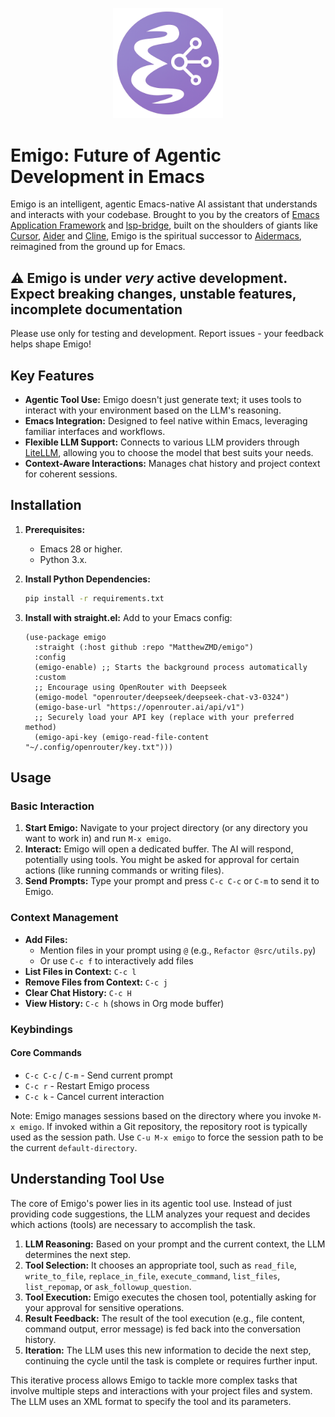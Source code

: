 <p align="center">
  <img style='height: auto; width: 35%; object-fit: contain' src="./Emigo.png">
</p>

# Emigo: Future of Agentic Development in Emacs

Emigo is an intelligent, agentic Emacs-native AI assistant that understands and interacts with your codebase. Brought to you by the creators of [Emacs Application Framework](https://github.com/emacs-eaf/emacs-application-framework) and [lsp-bridge](https://github.com/manateelazycat/lsp-bridge), built on the shoulders of giants like [Cursor](https://www.cursor.com/en), [Aider](https://github.com/paul-gauthier/aider) and [Cline](https://github.com/sturdy-dev/cline), Emigo is the spiritual successor to [Aidermacs](https://github.com/MatthewZMD/aidermacs), reimagined from the ground up for Emacs.

## ⚠️ Emigo is under *very* active development. Expect breaking changes, unstable features, incomplete documentation

Please use only for testing and development. Report issues - your feedback helps shape Emigo!

## Key Features

*   **Agentic Tool Use:** Emigo doesn't just generate text; it uses tools to interact with your environment based on the LLM's reasoning.
*   **Emacs Integration:** Designed to feel native within Emacs, leveraging familiar interfaces and workflows.
*   **Flexible LLM Support:** Connects to various LLM providers through [LiteLLM](https://github.com/BerriAI/litellm), allowing you to choose the model that best suits your needs.
*   **Context-Aware Interactions:** Manages chat history and project context for coherent sessions.

## Installation

1.  **Prerequisites:**
    *   Emacs 28 or higher.
    *   Python 3.x.
2.  **Install Python Dependencies:**
    ```bash
    pip install -r requirements.txt
    ```
3.  **Install with straight.el:** Add to your Emacs config:

    ```emacs-lisp
    (use-package emigo
      :straight (:host github :repo "MatthewZMD/emigo")
      :config
      (emigo-enable) ;; Starts the background process automatically
      :custom
      ;; Encourage using OpenRouter with Deepseek
      (emigo-model "openrouter/deepseek/deepseek-chat-v3-0324")
      (emigo-base-url "https://openrouter.ai/api/v1")
      ;; Securely load your API key (replace with your preferred method)
      (emigo-api-key (emigo-read-file-content "~/.config/openrouter/key.txt")))
    ```

## Usage

### Basic Interaction
1. **Start Emigo:** Navigate to your project directory (or any directory you want to work in) and run `M-x emigo`.
2. **Interact:** Emigo will open a dedicated buffer. The AI will respond, potentially using tools. You might be asked for approval for certain actions (like running commands or writing files).
3. **Send Prompts:** Type your prompt and press `C-c C-c` or `C-m` to send it to Emigo.

### Context Management
- **Add Files:**
  - Mention files in your prompt using `@` (e.g., `Refactor @src/utils.py`)
  - Or use `C-c f` to interactively add files
- **List Files in Context:** `C-c l`
- **Remove Files from Context:** `C-c j`
- **Clear Chat History:** `C-c H`
- **View History:** `C-c h` (shows in Org mode buffer)

### Keybindings
#### Core Commands
- `C-c C-c` / `C-m` - Send current prompt
- `C-c r` - Restart Emigo process
- `C-c k` - Cancel current interaction

Note: Emigo manages sessions based on the directory where you invoke `M-x emigo`. If invoked within a Git repository, the repository root is typically used as the session path. Use `C-u M-x emigo` to force the session path to be the current `default-directory`.

## Understanding Tool Use

The core of Emigo's power lies in its agentic tool use. Instead of just providing code suggestions, the LLM analyzes your request and decides which actions (tools) are necessary to accomplish the task.

1.  **LLM Reasoning:** Based on your prompt and the current context, the LLM determines the next step.
2.  **Tool Selection:** It chooses an appropriate tool, such as `read_file`, `write_to_file`, `replace_in_file`, `execute_command`, `list_files`, `list_repomap`, or `ask_followup_question`.
3.  **Tool Execution:** Emigo executes the chosen tool, potentially asking for your approval for sensitive operations.
4.  **Result Feedback:** The result of the tool execution (e.g., file content, command output, error message) is fed back into the conversation history.
5.  **Iteration:** The LLM uses this new information to decide the next step, continuing the cycle until the task is complete or requires further input.

This iterative process allows Emigo to tackle more complex tasks that involve multiple steps and interactions with your project files and system. The LLM uses an XML format to specify the tool and its parameters.
